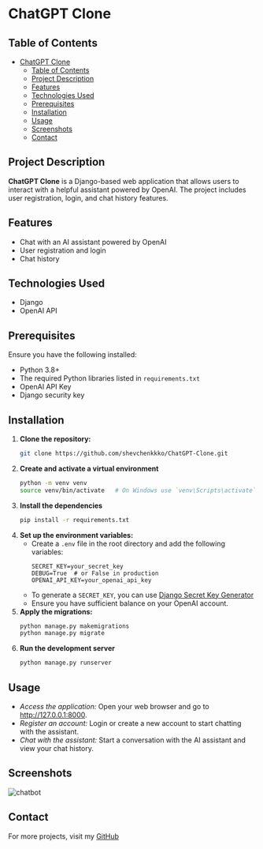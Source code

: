 # ChatGPT Clone

## Table of Contents
- [ChatGPT Clone](#chatgpt-clone)
  - [Table of Contents](#table-of-contents)
  - [Project Description](#project-description)
  - [Features](#features)
  - [Technologies Used](#technologies-used)
  - [Prerequisites](#prerequisites)
  - [Installation](#installation)
  - [Usage](#usage)
  - [Screenshots](#screenshots)
  - [Contact](#contact)



## Project Description
**ChatGPT Clone** is a Django-based web application that allows users to interact with a helpful assistant powered by OpenAI. The project includes user registration, login, and chat history features.

## Features

- Chat with an AI assistant powered by OpenAI
- User registration and login
- Chat history

## Technologies Used

- Django
- OpenAI API

## Prerequisites

Ensure you have the following installed:

- Python 3.8+
- The required Python libraries listed in `requirements.txt`
- OpenAI API Key
- Django security key

## Installation

1. **Clone the repository:**
   ```bash
   git clone https://github.com/shevchenkkko/ChatGPT-Clone.git
2. **Create and activate a virtual environment**
     ```bash
    python -m venv venv
    source venv/bin/activate   # On Windows use `venv\Scripts\activate`
3. **Install the dependencies**
   ```bash
   pip install -r requirements.txt
4. **Set up the environment variables:**
    - Create a `.env` file in the root directory and add the following variables:
      ```env
      SECRET_KEY=your_secret_key
      DEBUG=True  # or False in production
      OPENAI_API_KEY=your_openai_api_key
      ```
    - To generate a `SECRET_KEY`, you can use [Django Secret Key Generator](https://djecrety.ir/)
    -  Ensure you have sufficient balance on your OpenAI account.
5. **Apply the migrations:**
    ```bash
    python manage.py makemigrations
    python manage.py migrate
    ```
6. **Run the development server**
   ```bash
   python manage.py runserver

## Usage 
+ *Access the application:*
Open your web browser and go to http://127.0.0.1:8000.
+ *Register an account:*
Login or create a new account to start chatting with the assistant.
+ *Chat with the assistant:*
Start a conversation with the AI assistant and view your chat history.

## Screenshots
![chatbot](static/img/image-1.png)

## Contact 
For more projects, visit my [GitHub](https://github.com/shevchenkkko)